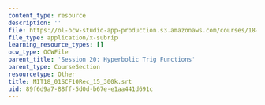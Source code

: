 ```yaml
---
content_type: resource
description: ''
file: https://ol-ocw-studio-app-production.s3.amazonaws.com/courses/18-01sc-single-variable-calculus-fall-2010/89f6d9a788ff5d0db67ee1aa441d691c_MIT18_01SCF10Rec_15_300k.vtt
file_type: application/x-subrip
learning_resource_types: []
ocw_type: OCWFile
parent_title: 'Session 20: Hyperbolic Trig Functions'
parent_type: CourseSection
resourcetype: Other
title: MIT18_01SCF10Rec_15_300k.srt
uid: 89f6d9a7-88ff-5d0d-b67e-e1aa441d691c
---
```


